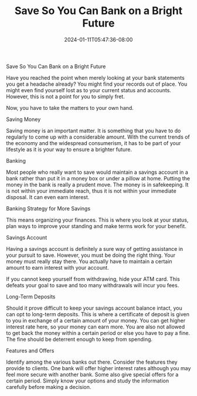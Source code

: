 ﻿---
title: "Save So You Can Bank on a Bright Future"
date: 2024-01-11T05:47:36-08:00
description: "Family Budget Tips for Web Success"
featured_image: "/images/Family Budget.jpg"
tags: ["Family Budget"]
---

Save So You Can Bank on a Bright Future


Have you reached the point when merely looking at your bank statements you get a headache already? You might find your records out of place. You might even find yourself lost as to your current status and accounts. However, this is not a point for you to simply fret. 

Now, you have to take the matters to your own hand. 

Saving Money

Saving money is an important matter. It is something that you have to do regularly to come up with a considerable amount. With the current trends of the economy and the widespread consumerism, it has to be part of your lifestyle as it is your way to ensure a brighter future.

Banking 

Most people who really want to save would maintain a savings account in a bank rather than put it in a money box or under a pillow at home. Putting the money in the bank is really a prudent move. The money is in safekeeping. It is not within your immediate reach, thus it is not within your immediate disposal. It can even earn interest.

Banking Strategy for More Savings

This means organizing your finances. This is where you look at your status, plan ways to improve your standing and make terms work for your benefit. 

Savings Account

Having a savings account is definitely a sure way of getting assistance in your pursuit to save. However, you must be doing the right thing. Your money must really stay there. You actually have to maintain a certain amount to earn interest with your account. 

If you cannot keep yourself from withdrawing, hide your ATM card. This defeats your goal to save and too many withdrawals will incur you fees. 

Long-Term Deposits

Should it prove difficult to keep your savings account balance intact, you can opt to long-term deposits. This is where a certificate of deposit is given to you in exchange of a certain amount of your money. You can get higher interest rate here, so your money can earn more. You are also not allowed to get back the money within a certain period or else you have to pay a fine. The fine should be deterrent enough to keep from spending. 

Features and Offers

Identify among the various banks out there. Consider the features they provide to clients. One bank will offer higher interest rates although you may feel more secure with another bank. Some also give special offers for a certain period. Simply know your options and study the information carefully before making a decision.
